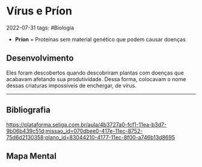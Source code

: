 # Vírus e Príon
2022-07-31
tags: #Biologia 

* **Príon** = Proteínas sem material genético que podem causar doenças

## Desenvolvimento

Eles foram descobertos quando descobriram plantas com doenças que acabavam afetando sua produtividade. Dessa forma, colocavam o nome dessas criaturas impossíveis de enchergar, de vírus.

-----------------------------------------------
## Bibliografia

https://plataforma.seliga.com.br/aula/4b3727a0-fcf1-11ea-b3d7-9b06b439c51d;missao_id=070dbee0-417e-11ec-8752-75d6d2130358;plano_id=83044210-4177-11ec-8f00-a746b13d8695

## Mapa Mental
